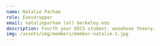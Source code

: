```yaml
---
name: Natalie Parham
role: Evesdropper
email: natalieparham (at) berkeley.edu
description: Fourth year EECS student. wooohooo theory.
img: /assets/img/members/member-natalie-1.jpg
---
```

